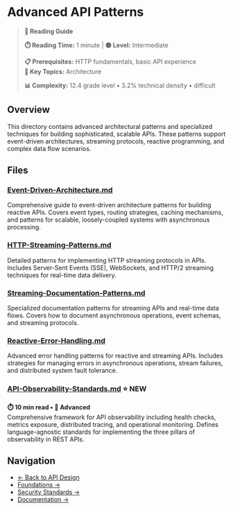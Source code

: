 # Advanced API Patterns

> **📖 Reading Guide**
> 
> **⏱️ Reading Time:** 1 minute | **🟡 Level:** Intermediate
> 
> **📋 Prerequisites:** HTTP fundamentals, basic API experience  
> **🎯 Key Topics:** Architecture
> 
> **📊 Complexity:** 12.4 grade level • 3.2% technical density • difficult

## Overview

This directory contains advanced architectural patterns and specialized techniques for building sophisticated, scalable APIs. These patterns support event-driven architectures, streaming protocols, reactive programming, and complex data flow scenarios.

## Files

### [Event-Driven-Architecture.md](Event-Driven-Architecture.md)
Comprehensive guide to event-driven architecture patterns for building reactive APIs. Covers event types, routing strategies, caching mechanisms, and patterns for scalable, loosely-coupled systems with asynchronous processing.

### [HTTP-Streaming-Patterns.md](HTTP-Streaming-Patterns.md)
Detailed patterns for implementing HTTP streaming protocols in APIs. Includes Server-Sent Events (SSE), WebSockets, and HTTP/2 streaming techniques for real-time data delivery.

### [Streaming-Documentation-Patterns.md](Streaming-Documentation-Patterns.md)
Specialized documentation patterns for streaming APIs and real-time data flows. Covers how to document asynchronous operations, event schemas, and streaming protocols.

### [Reactive-Error-Handling.md](Reactive-Error-Handling.md)
Advanced error handling patterns for reactive and streaming APIs. Includes strategies for managing errors in asynchronous operations, stream failures, and distributed system fault tolerance.

### [API-Observability-Standards.md](API-Observability-Standards.md) ⭐ NEW
**⏱️ 10 min read • 🔴 Advanced**  
Comprehensive framework for API observability including health checks, metrics exposure, distributed tracing, and operational monitoring. Defines language-agnostic standards for implementing the three pillars of observability in REST APIs.

## Navigation

- [← Back to API Design](../README.md)
- [Foundations →](../foundations/README.md)
- [Security Standards →](../security/README.md)
- [Documentation →](../documentation/README.md)
